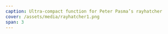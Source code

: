 ```yaml
---
caption: Ultra-compact function for Peter Pasma’s rayhatcher
cover: /assets/media/rayhatcher1.png
span: 3
---
```

